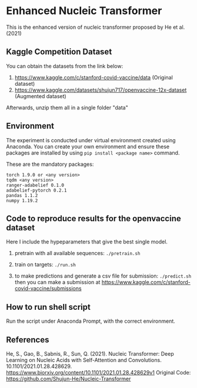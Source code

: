 # Enhanced Nucleic Transformer

This is the enhanced version of nucleic transformer proposed by He et al. (2021)

## Kaggle Competition Dataset

You can obtain the datasets from the link below:

1. https://www.kaggle.com/c/stanford-covid-vaccine/data (Original dataset)
2. https://www.kaggle.com/datasets/shujun717/openvaccine-12x-dataset (Augmented dataset)

Afterwards, unzip them all in a single folder "data"

## Environment

The experiment is conducted under virtual environment created using Anaconda.
You can create your own environment and ensure these packages are installed by using ```pip install <package name>``` command.

These are the mandatory packages:
```
torch 1.9.0 or <any version>
tqdm <any version>
ranger-adabelief 0.1.0
adabelief-pytorch 0.2.1
pandas 1.1.2
numpy 1.19.2
```

## Code to reproduce results for the openvaccine dataset

Here I include the hypeparameters that give the best single model.

1. pretrain with all available sequences: ```./pretrain.sh```

2. train on targets: ```./run.sh```

3. to make predictions and generate a csv file for submission: ```./predict.sh``` then you can make a submission at https://www.kaggle.com/c/stanford-covid-vaccine/submissions

## How to run shell script

Run the script under Anaconda Prompt, with the correct environment.

## References
He, S., Gao, B., Sabnis, R., Sun, Q. (2021). Nucleic Transformer: Deep Learning on Nucleic Acids with Self-Attention and Convolutions. 10.1101/2021.01.28.428629.
https://www.biorxiv.org/content/10.1101/2021.01.28.428629v1
Original Code: https://github.com/Shujun-He/Nucleic-Transformer